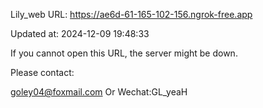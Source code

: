 Lily_web URL: https://ae6d-61-165-102-156.ngrok-free.app

Updated at: 2024-12-09 19:48:33

If you cannot open this URL, the server might be down.

Please contact: 

goley04@foxmail.com Or Wechat:GL_yeaH